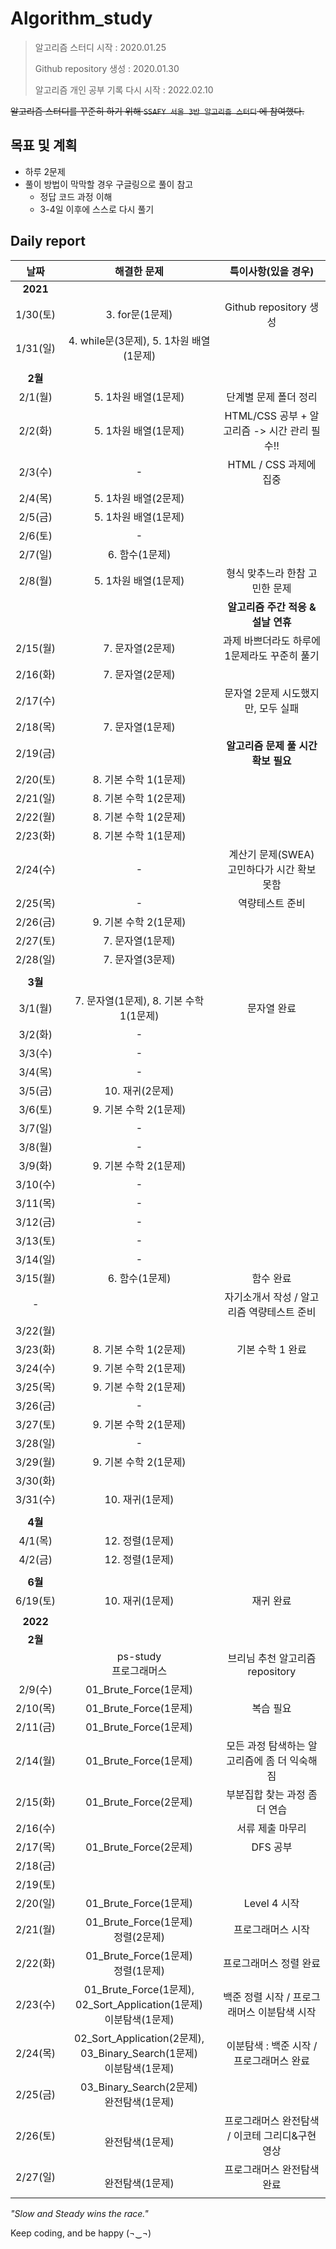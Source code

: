 # Algorithm_study

> 알고리즘 스터디 시작 : 2020.01.25
>
> Github repository 생성 : 2020.01.30
>
> 알고리즘 개인 공부 기록 다시 시작 : 2022.02.10



~~알고리즘 스터디를 꾸준히 하기 위해 `SSAFY 서울 3반 알고리즘 스터디` 에 참여했다.~~



## 목표 및 계획

- 하루 2문제
- 풀이 방법이 막막할 경우 구글링으로 풀이 참고
  - 정답 코드 과정 이해
  - 3-4일 이후에 스스로 다시 풀기




## Daily report

|   날짜   |                         해결한 문제                          |               특이사항(있을 경우)               |
| :------: | :----------------------------------------------------------: | :---------------------------------------------: |
| **2021** |                                                              |                                                 |
| 1/30(토) |                       3. for문(1문제)                        |             Github repository 생성              |
| 1/31(일) |           4. while문(3문제), 5. 1차원 배열(1문제)            |                                                 |
|          |                                                              |                                                 |
| **2월**  |                                                              |                                                 |
| 2/1(월)  |                     5. 1차원 배열(1문제)                     |              단계별 문제 폴더 정리              |
| 2/2(화)  |                     5. 1차원 배열(1문제)                     |  HTML/CSS 공부 + 알고리즘 -> 시간 관리 필수!!   |
| 2/3(수)  |                              -                               |             HTML / CSS 과제에 집중              |
| 2/4(목)  |                     5. 1차원 배열(2문제)                     |                                                 |
| 2/5(금)  |                     5. 1차원 배열(1문제)                     |                                                 |
| 2/6(토)  |                              -                               |                                                 |
| 2/7(일)  |                        6. 함수(1문제)                        |                                                 |
| 2/8(월)  |                     5. 1차원 배열(1문제)                     |         형식 맞추느라 한참 고민한 문제          |
|          |                                                              |       **알고리즘 주간 적응 & 설날 연휴**        |
| 2/15(월) |                       7. 문자열(2문제)                       |  과제 바쁘더라도 하루에 1문제라도 꾸준히 풀기   |
| 2/16(화) |                       7. 문자열(2문제)                       |                                                 |
| 2/17(수) |                                                              |       문자열 2문제 시도했지만, 모두 실패        |
| 2/18(목) |                       7. 문자열(1문제)                       |                                                 |
| 2/19(금) |                                                              |       **알고리즘 문제 풀 시간 확보 필요**       |
| 2/20(토) |                    8. 기본 수학 1(1문제)                     |                                                 |
| 2/21(일) |                    8. 기본 수학 1(2문제)                     |                                                 |
| 2/22(월) |                    8. 기본 수학 1(2문제)                     |                                                 |
| 2/23(화) |                    8. 기본 수학 1(1문제)                     |                                                 |
| 2/24(수) |                              -                               |   계산기 문제(SWEA) 고민하다가 시간 확보 못함   |
| 2/25(목) |                              -                               |                 역량테스트 준비                 |
| 2/26(금) |                    9. 기본 수학 2(1문제)                     |                                                 |
| 2/27(토) |                       7. 문자열(1문제)                       |                                                 |
| 2/28(일) |                       7. 문자열(3문제)                       |                                                 |
|          |                                                              |                                                 |
| **3월**  |                                                              |                                                 |
| 3/1(월)  |           7. 문자열(1문제), 8. 기본 수학 1(1문제)            |                   문자열 완료                   |
| 3/2(화)  |                              -                               |                                                 |
| 3/3(수)  |                              -                               |                                                 |
| 3/4(목)  |                              -                               |                                                 |
| 3/5(금)  |                       10. 재귀(2문제)                        |                                                 |
| 3/6(토)  |                    9. 기본 수학 2(1문제)                     |                                                 |
| 3/7(일)  |                              -                               |                                                 |
| 3/8(월)  |                              -                               |                                                 |
| 3/9(화)  |                    9. 기본 수학 2(1문제)                     |                                                 |
| 3/10(수) |                              -                               |                                                 |
| 3/11(목) |                              -                               |                                                 |
| 3/12(금) |                              -                               |                                                 |
| 3/13(토) |                              -                               |                                                 |
| 3/14(일) |                              -                               |                                                 |
| 3/15(월) |                        6. 함수(1문제)                        |                    함수 완료                    |
|    -     |                                                              |   자기소개서 작성 / 알고리즘 역량테스트 준비    |
| 3/22(월) |                                                              |                                                 |
| 3/23(화) |                    8. 기본 수학 1(2문제)                     |                기본 수학 1 완료                 |
| 3/24(수) |                    9. 기본 수학 2(1문제)                     |                                                 |
| 3/25(목) |                    9. 기본 수학 2(1문제)                     |                                                 |
| 3/26(금) |                              -                               |                                                 |
| 3/27(토) |                    9. 기본 수학 2(1문제)                     |                                                 |
| 3/28(일) |                              -                               |                                                 |
| 3/29(월) |                    9. 기본 수학 2(1문제)                     |                                                 |
| 3/30(화) |                                                              |                                                 |
| 3/31(수) |                       10. 재귀(1문제)                        |                                                 |
|          |                                                              |                                                 |
| **4월**  |                                                              |                                                 |
| 4/1(목)  |                       12. 정렬(1문제)                        |                                                 |
| 4/2(금)  |                       12. 정렬(1문제)                        |                                                 |
|          |                                                              |                                                 |
| **6월**  |                                                              |                                                 |
| 6/19(토) |                       10. 재귀(1문제)                        |                    재귀 완료                    |
|          |                                                              |                                                 |
| **2022** |                                                              |                                                 |
| **2월**  |                                                              |                                                 |
|          |                  ps-study<br />프로그래머스                  |         브리님 추천 알고리즘 repository         |
| 2/9(수)  |                    01_Brute_Force(1문제)                     |                                                 |
| 2/10(목) |                    01_Brute_Force(1문제)                     |                    복습 필요                    |
| 2/11(금) |                    01_Brute_Force(1문제)                     |                                                 |
| 2/14(월) |                    01_Brute_Force(1문제)                     |  모든 과정 탐색하는 알고리즘에 좀 더 익숙해짐   |
| 2/15(화) |                    01_Brute_Force(2문제)                     |          부분집합 찾는 과정 좀 더 연습          |
| 2/16(수) |                                                              |                서류 제출 마무리                 |
| 2/17(목) |                    01_Brute_Force(2문제)                     |                    DFS 공부                     |
| 2/18(금) |                                                              |                                                 |
| 2/19(토) |                                                              |                                                 |
| 2/20(일) |                    01_Brute_Force(1문제)                     |                  Level 4 시작                   |
| 2/21(월) |            01_Brute_Force(1문제)<br />정렬(2문제)            |                프로그래머스 시작                |
| 2/22(화) |            01_Brute_Force(1문제)<br />정렬(1문제)            |             프로그래머스 정렬 완료              |
| 2/23(수) | 01_Brute_Force(1문제), 02_Sort_Application(1문제)<br />이분탐색(1문제) |   백준 정렬 시작 / 프로그래머스 이분탐색 시작   |
| 2/24(목) | 02_Sort_Application(2문제), 03_Binary_Search(1문제)<br />이분탐색(1문제) |    이분탐색 : 백준 시작 / 프로그래머스 완료     |
| 2/25(금) |         03_Binary_Search(2문제)<br />완전탐색(1문제)         |                                                 |
| 2/26(토) |                    <br />완전탐색(1문제)                     | 프로그래머스 완전탐색 / 이코테 그리디&구현 영상 |
| 2/27(일) |                    <br />완전탐색(1문제)                     |           프로그래머스 완전탐색 완료            |
|          |                                                              |                                                 |





*"Slow and Steady wins the race."* 

Keep coding, and be happy (¬‿¬)